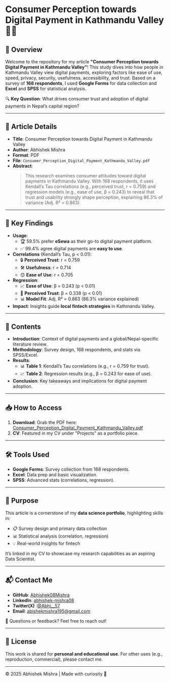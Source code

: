 # Consumer Perception towards Digital Payment in Kathmandu Valley 📱💸

## 🌟 Overview
Welcome to the repository for my article **"Consumer Perception towards Digital Payment in Kathmandu Valley"**! This study dives into how people in Kathmandu Valley view digital payments, exploring factors like ease of use, speed, privacy, security, usefulness, accessibility, and trust. Based on a survey of **168 respondents**, I used **Google Forms** for data collection and **Excel** and **SPSS** for statistical analysis.

🔍 **Key Question**: What drives consumer trust and adoption of digital payments in Nepal’s capital region?

---

## 📜 Article Details
- **Title**: Consumer Perception towards Digital Payment in Kathmandu Valley  
- **Author**: Abhishek Mishra  
- **Format**: PDF  
- **File**: `Consumer_Perception_Digital_Payment_Kathmandu_Valley.pdf`  
- **Abstract**:  
  > This research examines consumer attitudes toward digital payments in Kathmandu Valley. With 168 respondents, it uses Kendall’s Tau correlations (e.g., perceived trust, r = 0.759) and regression models (e.g., ease of use, β = 0.243) to reveal that trust and usability strongly shape perception, explaining 86.3% of variance (Adj. R² = 0.863).

---

## 🚀 Key Findings
- **Usage**:  
  - 🏆 59.5% prefer **eSewa** as their go-to digital payment platform.  
  - ✅ 99.4% agree digital payments are **easy to use**.  
- **Correlations** (Kendall’s Tau, p < 0.01):  
  - 🔒 **Perceived Trust**: r = 0.759  
  - 🛠️ **Usefulness**: r = 0.714  
  - 😊 **Ease of Use**: r = 0.705  
- **Regression**:  
  - 📈 **Ease of Use**: β = 0.243 (p < 0.01)  
  - 🤝 **Perceived Trust**: β = 0.338 (p < 0.01)  
  - 📊 **Model Fit**: Adj. R² = 0.863 (86.3% variance explained)  
- **Impact**: Insights guide **local fintech strategies** in Kathmandu Valley.

---

## 📑 Contents
- **Introduction**: Context of digital payments and a global/Nepal-specific literature review.  
- **Methodology**: Survey design, 168 respondents, and stats via SPSS/Excel.  
- **Results**:  
  - 📊 **Table 1**: Kendall’s Tau correlations (e.g., r = 0.759 for trust).  
  - 📈 **Table 2**: Regression results (e.g., β = 0.243 for ease of use).  
- **Conclusion**: Key takeaways and implications for digital payment adoption.

---

## 📥 How to Access
1. **Download**: Grab the PDF here: [Consumer_Perception_Digital_Payment_Kathmandu_Valley.pdf](https://github.com/Abhishek08Mishra/Digital-Payment-Research/blob/master/Consumer_Perception_Digital_Payment_Kathmandu_Valley.pdf)    
2. **CV**: Featured in my CV under "Projects" as a portfolio piece.

---

## 🛠️ Tools Used
- **Google Forms**: Survey collection from 168 respondents.  
- **Excel**: Data prep and basic visualization.  
- **SPSS**: Advanced stats (correlations, regression).

---

## 🎯 Purpose
This article is a cornerstone of my **data science portfolio**, highlighting skills in:
- 📋 Survey design and primary data collection  
- 📊 Statistical analysis (correlation, regression)  
- 💡 Real-world insights for fintech  

It’s linked in my CV to showcase my research capabilities as an aspiring Data Scientist.

---

## 📬 Contact Me
- **GitHub**: [Abhishek08Mishra](https://github.com/Abhishek08Mishra)  
- **LinkedIn**: [abhishek-mishra08](https://www.linkedin.com/in/abhishek-mishra08)
- **Twitter(X)** :[@Abhi__57](https://x.com/Abhi__57)  
- **Email**: abishekmishra195@gmail.com  

💬 Questions or feedback? Feel free to reach out!

---

## 📝 License
This work is shared for **personal and educational use**. For other uses (e.g., reproduction, commercial), please contact me.

---

© 2025 Abhishek Mishra | Made with curiosity 🚀
